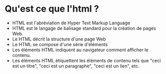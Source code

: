 # Qu'est ce que l'html ?
- HTML est l'abréviation de Hyper Text Markup Language
- HTML est le langage de balisage standard pour la création de pages Web.
- Le HTML décrit la structure d'une page Web
- Le HTML se compose d'une série d'éléments
- Les éléments HTML indiquent au navigateur comment afficher le contenu.
- Les éléments HTML étiquettent les éléments de contenu tels que "ceci est un titre", "ceci est un paragraphe", "ceci est un lien", etc.